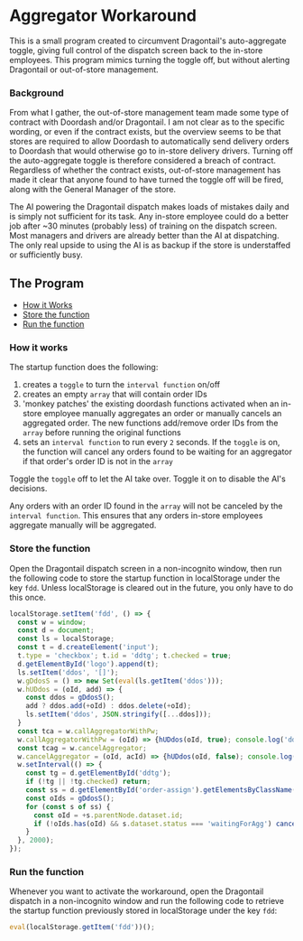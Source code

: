 # Aggregator Workaround
This is a small program created to circumvent Dragontail's auto-aggregate toggle, giving full control of the dispatch screen back to the in-store employees. This program mimics turning the toggle off, but without alerting Dragontail or out-of-store management.

### Background
From what I gather, the out-of-store management team made some type of contract with Doordash and/or Dragontail. I am not clear as to the specific wording, or even if the contract exists, but the overview seems to be that stores are required to allow Doordash to automatically send delivery orders to Doordash that would otherwise go to in-store delivery drivers. Turning off the auto-aggregate toggle is therefore considered a breach of contract. Regardless of whether the contract exists, out-of-store management has made it clear that anyone found to have turned the toggle off will be fired, along with the General Manager of the store.

The AI powering the Dragontail dispatch makes loads of mistakes daily and is simply not sufficient for its task. Any in-store employee could do a better job after ~30 minutes (probably less) of training on the dispatch screen. Most managers and drivers are already better than the AI at dispatching. The only real upside to using the AI is as backup if the store is understaffed or sufficiently busy.

## The Program
- [How it Works](#how-it-works)
- [Store the function](#store-the-function)
- [Run the function](#run-the-function)

### How it works
The startup function does the following:
1) creates a `toggle` to turn the `interval function` on/off
2) creates an empty `array` that will contain order IDs
3) 'monkey patches' the existing doordash functions activated when an in-store employee manually aggregates an order or manually cancels an aggregated order. The new functions add/remove order IDs from the `array` before running the original functions
4) sets an `interval function` to run every `2` seconds. If the `toggle` is on, the function will cancel any orders found to be waiting for an aggregator if that order's order ID is not in the `array`

Toggle the `toggle` off to let the AI take over. Toggle it on to disable the AI's decisions.

Any orders with an order ID found in the `array` will not be canceled by the `interval function`. This ensures that any orders in-store employees aggregate manually will be aggregated.

### Store the function
Open the Dragontail dispatch screen in a non-incognito window, then run the following code to store the startup function in localStorage under the key `fdd`. Unless localStorage is cleared out in the future, you only have to do this once.
``` js
localStorage.setItem('fdd', () => {
  const w = window;
  const d = document;
  const ls = localStorage;
  const t = d.createElement('input'); 
  t.type = 'checkbox'; t.id = 'ddtg'; t.checked = true; 
  d.getElementById('logo').append(t);
  ls.setItem('ddos', '[]'); 
  w.gDdosS = () => new Set(eval(ls.getItem('ddos')));
  w.hUDdos = (oId, add) => {
    const ddos = gDdosS();
    add ? ddos.add(+oId) : ddos.delete(+oId);
    ls.setItem('ddos', JSON.stringify([...ddos]));
  }
  const tca = w.callAggregatorWithPw; 
  w.callAggregatorWithPw = (oId) => {hUDdos(oId, true); console.log('dd', oId); tca(oId)}
  const tcag = w.cancelAggregator; 
  w.cancelAggregator = (oId, acId) => {hUDdos(oId, false); console.log('ca', oId); tcag(oId, acId)}
  w.setInterval(() => { 
    const tg = d.getElementById('ddtg'); 
    if (!tg || !tg.checked) return; 
    const ss = d.getElementById('order-assign').getElementsByClassName('newStatusTitle');
    const oIds = gDdosS();
    for (const s of ss) { 
      const oId = +s.parentNode.dataset.id;
      if (!oIds.has(oId) && s.dataset.status === 'waitingForAgg') cancelAggregator(oId);
    }
  }, 2000);
});
```

### Run the function

Whenever you want to activate the workaround, open the Dragontail dispatch in a non-incognito window and run the following code to retrieve the startup function previously stored in localStorage under the key `fdd`:
```js 
eval(localStorage.getItem('fdd'))();
```